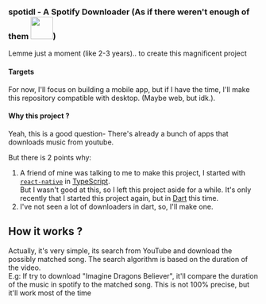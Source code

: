 ### spotidl - A Spotify Downloader (As if there weren't enough of them [<img src="https://cdn.discordapp.com/emojis/834119948170821652.png?size=512" height="45" />](https://bit.ly/31BnJAp))

Lemme just a moment (like 2-3 years).. to create this magnificent project

#### Targets
For now, I'll focus on building a mobile app, but if I have the time, I'll make this repository compatible with desktop. (Maybe web, but idk.).


#### Why this project ? 
Yeah, this is a good question- 
There's already a bunch of apps that downloads music from youtube.

But there is 2 points why:
1. A friend of mine was talking to me to make this project, I started with [`react-native`](https://reactnative.dev/) in [TypeScript](https://www.typescriptlang.org/).<br /> But I wasn't good at this, so I left this project aside for a while. It's only recently that I started this project again, but in [Dart](https://dart.dev/) this time.
2. I've not seen a lot of downloaders in dart, so, I'll make one.

## How it works ? 
Actually, it's very simple, its search from YouTube and download the possibly matched song.
The search algorithm is based on the duration of the video.  
E.g: 
If try to download "Imagine Dragons Believer", it'll compare the duration of the music in spotify to the matched song.
This is not 100% precise, but it'll work most of the time
